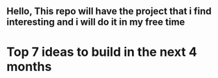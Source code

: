 ## Hello, This repo will have the project that i find interesting and i will do it in my free time

# Top 7 ideas to build in the next 4 months

